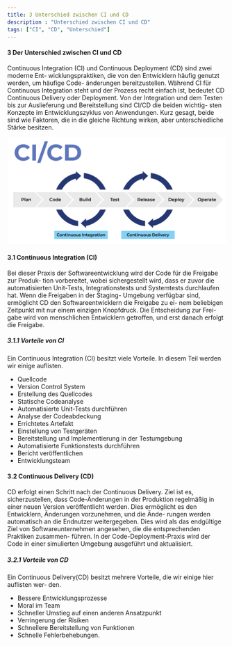 ```yaml
---
title: 3 Unterschied zwischen CI und CD
description : "Unterschied zwischen CI und CD"
tags: ["CI", "CD", "Unterschied"]
---
```


#### 3 Der Unterschied zwischen CI und CD

Continuous Integration (CI) und Continuous Deployment (CD) sind zwei moderne Ent-
wicklungspraktiken, die von den Entwicklern häufig genutzt werden, um häufige Code-
änderungen bereitzustellen. Während CI für Continuous Integration steht und der Prozess
recht einfach ist, bedeutet CD Continuous Delivery oder Deployment. Von der Integration
und dem Testen bis zur Auslieferung und Bereitstellung sind CI/CD die beiden wichtig-
sten Konzepte im Entwicklungszyklus von Anwendungen. Kurz gesagt, beide sind wie
Faktoren, die in die gleiche Richtung wirken, aber unterschiedliche Stärke besitzen.

![CI versus CD](/webhandbook/ci_cd/images/ci.png?width=40pc)

#### 3.1 Continuous Integration (CI)

Bei dieser Praxis der Softwareentwicklung wird der Code für die Freigabe zur Produk-
tion vorbereitet, wobei sichergestellt wird, dass er zuvor die automatisierten Unit-Tests,
Integrationstests und Systemtests durchlaufen hat. Wenn die Freigaben in der Staging-
Umgebung verfügbar sind, ermöglicht CD den Softwareentwicklern die Freigabe zu ei-
nem beliebigen Zeitpunkt mit nur einem einzigen Knopfdruck. Die Entscheidung zur Frei-
gabe wird von menschlichen Entwicklern getroffen, und erst danach erfolgt die Freigabe.

##### 3.1.1 Vorteile von CI

Ein Continuous Integration (CI) besitzt viele Vorteile. In diesem Teil werden wir einige
auflisten.

- Quellcode
- Version Control System
- Erstellung des Quellcodes
- Statische Codeanalyse
- Automatisierte Unit-Tests durchführen
- Analyse der Codeabdeckung
- Errichtetes Artefakt
- Einstellung von Testgeräten
- Bereitstellung und Implementierung in der Testumgebung
- Automatisierte Funktionstests durchführen
- Bericht veröffentlichen
- Entwicklungsteam

#### 3.2 Continuous Delivery (CD)

CD erfolgt einen Schritt nach der Continuous Delivery. Ziel ist es, sicherzustellen, dass
Code-Änderungen in der Produktion regelmäßig in einer neuen Version veröffentlicht
werden. Dies ermöglicht es den Entwicklern, Änderungen vorzunehmen, und die Ände-
rungen werden automatisch an die Endnutzer weitergegeben. Dies wird als das endgültige
Ziel von Softwareunternehmen angesehen, die die entsprechenden Praktiken zusammen-
führen. In der Code-Deployment-Praxis wird der Code in einer simulierten Umgebung
ausgeführt und aktualisiert.

##### 3.2.1 Vorteile von CD

Ein Continuous Delivery(CD) besitzt mehrere Vorteile, die wir einige hier auflisten wer-
den.

- Bessere Entwicklungsprozesse
- Moral im Team
- Schneller Umstieg auf einen anderen Ansatzpunkt
- Verringerung der Risiken
- Schnellere Bereitstellung von Funktionen
- Schnelle Fehlerbehebungen.
